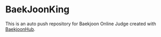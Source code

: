 # BaekJoonKing
This is an auto push repository for Baekjoon Online Judge created with [BaekjoonHub](https://github.com/BaekjoonHub/BaekjoonHub).
